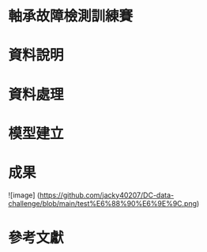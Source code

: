 # 軸承故障檢測訓練賽

# 資料說明
# 資料處理
# 模型建立
# 成果
![image] (https://github.com/jacky40207/DC-data-challenge/blob/main/test%E6%88%90%E6%9E%9C.png)
# 參考文獻
